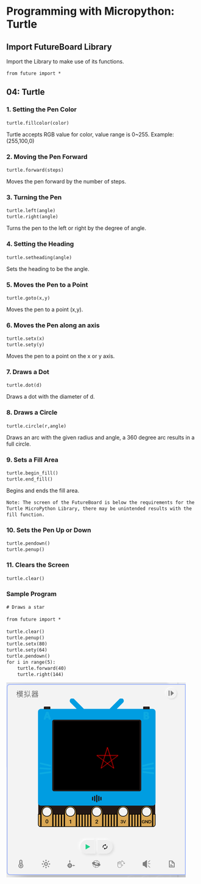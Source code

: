 # Programming with Micropython: Turtle

## Import FutureBoard Library

Import the Library to make use of its functions.

    from future import *
    
## 04: Turtle

### 1. Setting the Pen Color

    turtle.fillcolor(color)

Turtle accepts RGB value for color, value range is 0~255. Example: (255,100,0)

### 2. Moving the Pen Forward

    turtle.forward(steps)
    
Moves the pen forward by the number of steps.
    
### 3. Turning the Pen

    turtle.left(angle)
    turtle.right(angle)
    
Turns the pen to the left or right by the degree of angle.

### 4. Setting the Heading

    turtle.setheading(angle)
    
Sets the heading to be the angle.

### 5. Moves the Pen to a Point

    turtle.goto(x,y)
    
Moves the pen to a point (x,y).

### 6. Moves the Pen along an axis

    turtle.setx(x)
    turtle.sety(y)
    
Moves the pen to a point on the x or y axis.

### 7. Draws a Dot
    
    turtle.dot(d)
    
Draws a dot with the diameter of d.

### 8. Draws a Circle

    turtle.circle(r,angle)

Draws an arc with the given radius and angle, a 360 degree arc results in a full circle.

### 9. Sets a Fill Area

    turtle.begin_fill()
    turtle.end_fill()

Begins and ends the fill area.

    Note: The screen of the FutureBoard is below the requirements for the Turtle MicroPython Library, there may be unintended results with the fill function.
    
### 10. Sets the Pen Up or Down

    turtle.pendown()
    turtle.penup()

### 11. Clears the Screen

    turtle.clear()
    
### Sample Program

    # Draws a star

    from future import *

    turtle.clear()
    turtle.penup()
    turtle.setx(80)
    turtle.sety(64)
    turtle.pendown()
    for i in range(5):
        turtle.forward(40)
        turtle.right(144)

![](../images/python16.png)